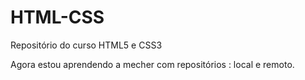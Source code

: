 # HTML-CSS
Repositório do curso HTML5 e CSS3

Agora estou aprendendo a mecher  com repositórios : local e remoto.